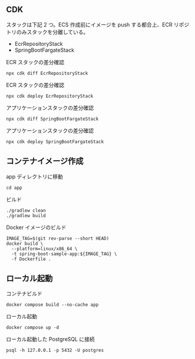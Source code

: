 ## CDK

スタックは下記 2 つ。ECS 作成前にイメージを push する都合上、ECR リポジトリのみスタックを分離している。

- EcrRepositoryStack
- SpringBootFargateStack

ECR スタックの差分確認

```
npx cdk diff EcrRepositoryStack
```

ECR スタックの差分確認

```
npx cdk deploy EcrRepositoryStack
```

アプリケーションスタックの差分確認

```
npx cdk diff SpringBootFargateStack
```

アプリケーションスタックの差分確認

```
npx cdk deploy SpringBootFargateStack
```

## コンテナイメージ作成

app ディレクトリに移動

```
cd app
```

ビルド

```
./gradlew clean
./gradlew build
```

Docker イメージのビルド

```
IMAGE_TAG=$(git rev-parse --short HEAD)
docker build \
  --platform=linux/x86_64 \
  -t spring-boot-sample-app:${IMAGE_TAG} \
  -f Dockerfile .
```

## ローカル起動

コンテナビルド

```
docker compose build --no-cache app
```

ローカル起動

```
docker compose up -d
```

ローカル起動した PostgreSQL に接続

```
psql -h 127.0.0.1 -p 5432 -U postgres
```
